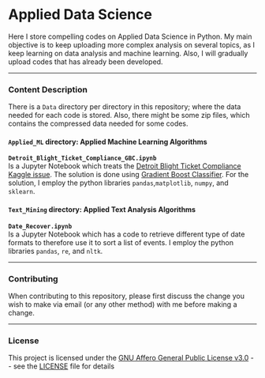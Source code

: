 # Applied Data Science
Here I store compelling codes on Applied Data Science in Python. 
My main objective is to keep uploading more complex analysis on several topics, as I keep learning on data analysis and machine learning. Also, I will gradually upload codes that has already been developed.

---

### Content Description

There is a `Data` directory per directory in this repository; where the data needed for each code is stored. Also, there might be some zip files, which contains the compressed data needed for some codes.

#### `Applied_ML` directory: Applied Machine Learning Algorithms

**`Detroit_Blight_Ticket_Compliance_GBC.ipynb`**<br>Is a Jupyter Notebook which treats the 
[Detroit Blight Ticket Compliance Kaggle issue](https://www.kaggle.com/c/detroit-blight-ticket-compliance/overview). The solution is done using 
[Gradient Boost Classifier](https://en.wikipedia.org/wiki/Gradient_boosting). For the solution, I employ the python libraries `pandas`,`matplotlib`, `numpy`, and 
`sklearn`. 

#### `Text_Mining` directory: Applied Text Analysis Algorithms

**`Date_Recover.ipynb`**<br>Is a Jupyter Notebook which has a code to retrieve different type of date formats to therefore use it to sort a list of events. I employ the python libraries `pandas`, `re`, and `nltk`.

---

### Contributing

When contributing to this repository, please first discuss the change you wish to make via email 
(or any other method) with me before making a change.

---

### License

This project is licensed under the [GNU Affero General Public License v3.0](https://www.gnu.org/licenses/agpl-3.0.en.html) -- 
see the [LICENSE](https://github.com/Chinnasf/Applied-Data-Science/blob/master/LICENSE) file for details
